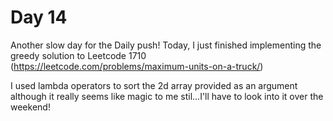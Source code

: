 # Day 14

Another slow day for the Daily push! Today, I just finished implementing the greedy solution to Leetcode 1710 (https://leetcode.com/problems/maximum-units-on-a-truck/)

I used lambda operators to sort the 2d array provided as an argument although it really seems like magic to me stil...I'll have to look into it over the weekend!
